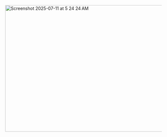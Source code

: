 <img width="718" height="408" alt="Screenshot 2025-07-11 at 5 24 24 AM" src="https://github.com/user-attachments/assets/437fd64a-fa35-48e9-8f8f-07c337e5e2dc" />
